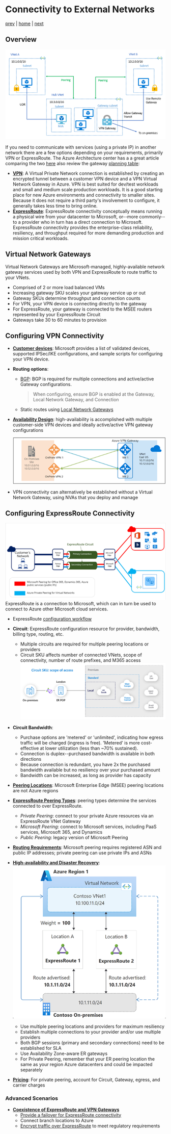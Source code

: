 # Connectivity to External Networks

[prev](./concepts.md) | [home](./readme.md)  | [next](./topology-advanced.md)

## Overview

![VNet Reference](png/local-or-remote-gateway-in-peered-virtual-network.png)

If you need to communicate with services (using a private IP) in another network there are a few options depending on your requirements, primarily VPN or ExpressRoute. The Azure Architecture center has a a great article comparing the two [here](https://docs.microsoft.com/azure/architecture/reference-architectures/hybrid-networking/) also review the gateway [planning table](https://docs.microsoft.com/azure/vpn-gateway/vpn-gateway-about-vpngateways#planningtable):

- [**VPN**](https://docs.microsoft.com/azure/vpn-gateway/vpn-gateway-about-vpngateways): A Virtual Private Network connection is established by creating an encrypted tunnel between a customer VPN device and a VPN Virtual Network Gateway in Azure. VPN is best suited for dev/test workloads and small and medium scale production workloads. It is a good starting place for new Azure environments and connectivity to smaller sites. Because it does not require a third party's involvement to configure, it generally takes less time to bring online.
- [**ExpressRoute**](https://docs.microsoft.com/azure/expressroute/expressroute-introduction): ExpressRoute connectivity conceptually means running a physical wire from your datacenter to Microsoft, or--more commonly--to a provider who in turn has a direct connection to Microsoft. ExpressRoute connectivity provides the enterprise-class reliability, resiliency, and throughput required for more demanding production and mission critical workloads.

## Virtual Network Gateways

Virtual Network Gateways are Microsoft-managed, highly-available network gateway services used by both VPN and ExpressRoute to route traffic to your VNets.

- Comprised of 2 or more load balanced VMs
- Increasing gateway SKU scales your gateway service up or out
- Gateway SKUs determine throughput and connection counts
- For VPN, your VPN device is connecting directly to the gateway
- For ExpressRoute, your gateway is connected to the MSEE routers represented by your ExpressRoute Circuit
- Gateways take 30 to 60 minutes to provision

## Configuring VPN Connectivity

- [**Customer devices**](https://docs.microsoft.com/azure/vpn-gateway/vpn-gateway-about-vpn-devices): Microsoft provides a list of validated devices, supported IPSec/IKE configurations, and sample scripts for configuring your VPN device.
- **Routing options**:
  - [BGP](https://docs.microsoft.com/azure/vpn-gateway/vpn-gateway-bgp-overview): BGP is required for multiple connections and active/active Gateway configurations.
    > When configuring, ensure BGP is enabled at the Gateway, Local Network Gateway, and Connection
  - Static routes using [Local Network Gateways](https://docs.microsoft.com/azure/vpn-gateway/vpn-gateway-about-vpn-gateway-settings#lng)
- [**Availability Design**](https://docs.microsoft.com/azure/vpn-gateway/vpn-gateway-highlyavailable): high-availability is accomplished with multiple customer-side VPN devices and ideally active/active VPN gateway configurations

  ![VPN dual-redundancy diagram](./png/vpn-dual-redundancy.png)

- VPN connectivity can alternatively be established without a Virtual Network Gateway, using NVAs that you deploy and manage

## Configuring ExpressRoute Connectivity

![Basic ExpressRoute diagram](./png/exr-reco.png)
ExpressRoute is a connection to Microsoft, which can in turn be used to connect to Azure other Microsoft cloud services.

- ExpressRoute [configuration workflow](https://docs.microsoft.com/azure/expressroute/expressroute-workflows)
- **Circuit**: ExpressRoute configuration resource for provider, bandwidth, billing type, routing, etc.
  - Multiple circuits are required for multiple peering locations or providers
  - Circuit SKU affects number of connected VNets, scope of connectivity, number of route prefixes, and M365 access
  ![ExpressRoute circuit SKU scope of access](./png/er-sku-scope.png)

- **Circuit Bandwidth**:
  - Purchase options are 'metered' or 'unlimited', indicating how egress traffic will be charged (ingress is free). 'Metered' is more cost-effective at lower utilization (less than ~70% sustained).
  - Connection is duplex--purchased bandwidth is available in both directions
  - Because connection is redundant, you have 2x the purchased bandwidth available but no resiliency over your purchased amount
  - Bandwidth can be increased, as long as provider has capacity

- [**Peering Locations**](https://docs.microsoft.com/azure/expressroute/expressroute-locations-providers): Microsoft Enterprise Edge (MSEE) peering locations are not Azure regions

- [**ExpressRoute Peering Types**](https://docs.microsoft.com/azure/expressroute/expressroute-circuit-peerings): peering types determine the services connected to over ExpressRoute.
  - *Private Peering*: connect to your private Azure resources via an ExpressRoute VNet Gateway
  - *Microsoft Peering*: connect to Microsoft services, including PaaS services, Microsoft 365, and Dynamics
  - *Public Peering*: legacy version of Microsoft Peering

- [**Routing Requirements**](https://docs.microsoft.com/azure/expressroute/expressroute-routing): Microsoft peering requires registered ASN and public IP addresses; private peering can use private IPs and ASNs

- [**High-availability and Disaster Recovery**](https://docs.microsoft.com/azure/expressroute/designing-for-high-availability-with-expressroute):
![HA ExpressRoute with more specific routes diagram](./png/er-dr-morespecificroute.png)

  - Use multiple peering locations and providers for maximum resiliency
  - Establish multiple connections to your provider and/or use multiple providers
  - Both BGP sessions (primary and secondary connections) need to be established for SLA
  - Use Availability Zone-aware ER gateways
  - For Private Peering, remember that your ER peering location the same as your region Azure datacenters and could be impacted separately

- [**Pricing**](https://azure.microsoft.com/pricing/details/expressroute/): For private peering, account for Circuit, Gateway, egress, and carrier charges

### Advanced Scenarios

- [**Coexistence of ExpressRoute and VPN Gateways**](https://docs.microsoft.com/azure/expressroute/expressroute-howto-coexist-resource-manager)
  - [Provide a failover for ExpressRoute connectivity](https://docs.microsoft.com/azure/cloud-adoption-framework/ready/azure-best-practices/plan-for-ip-addressing)
  - Connect branch locations to Azure
  - [Encrypt traffic over ExpressRoute](https://docs.microsoft.com/azure/expressroute/site-to-site-vpn-over-microsoft-peering) to meet regulatory requirements

